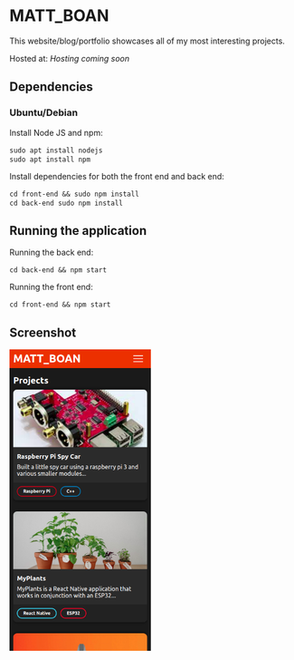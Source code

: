 # MATT_BOAN
This website/blog/portfolio showcases all of my most interesting projects.

Hosted at: *Hosting coming soon*

## Dependencies
### Ubuntu/Debian
Install Node JS and npm:
```
sudo apt install nodejs
sudo apt install npm
```
Install dependencies for both the front end and back end:
```
cd front-end && sudo npm install 
cd back-end sudo npm install 
```

## Running the application
Running the back end: 
```
cd back-end && npm start
```
Running the front end:
```
cd front-end && npm start
```

## Screenshot
<img src="img/screenshot.png" width="250">